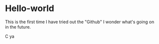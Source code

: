 # Hello-world

This is the first time I have tried out the "Github"
I wonder what's going on in the future.

C ya
